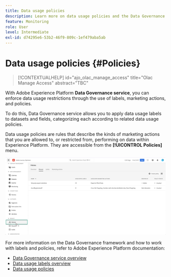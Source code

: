 ```yaml
---
title: Data usage policies
description: Learn more on data usage policies and the Data Governance service.
feature: Monitoring
role: User
level: Intermediate
exl-id: d74295e6-53b2-46f9-809c-1ef479aba5ab
---
```

# Data usage policies {#Policies}

>[!CONTEXTUALHELP]
>id="ajo_olac_manage_access"
>title="Olac Manage Access"
>abstract="TBC"


With Adobe Experience Platform **Data Governance service**, you can enforce data usage restrictions through the use of labels, marketing actions, and policies.

To do this, Data Governance service allows you to apply data usage labels to datasets and fields, categorizing each according to related data usage policies.

Data usage policies are rules that describe the kinds of marketing actions that you are allowed to, or restricted from, performing on data within Experience Platform. They are accessible from the **[!UICONTROL Policies]** menu.

![](assets/policies.png)

For more information on the Data Governance framework and how to work with labels and policies, refer to Adobe Experience Platform documentation:

* [Data Governance service overview](https://experienceleague.adobe.com/docs/experience-platform/data-governance/home.html)
* [Data usage labels overview](https://experienceleague.adobe.com/docs/experience-platform/data-governance/labels/overview.html?lang=en)
* [Data usage policies](https://experienceleague.adobe.com/docs/experience-platform/data-governance/policies/overview.html)
